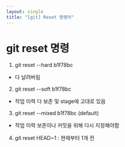 ```yaml
---
layout: single
title: "[git] Reset 명령어"
---
```


# git reset 명령

1. git reset --hard b1f78bc
- 다 날려버림

2. git reset --soft b1f78bc
- 작업 이력 다 보존 및 stage에 고대로 있음

3. git reset --mixed b1f78bc (default) 
- 작업 이력 보존이나 커밋을 위해 다시 지정해야함

4. git reset HEAD~1 : 현재부터 1개 전
